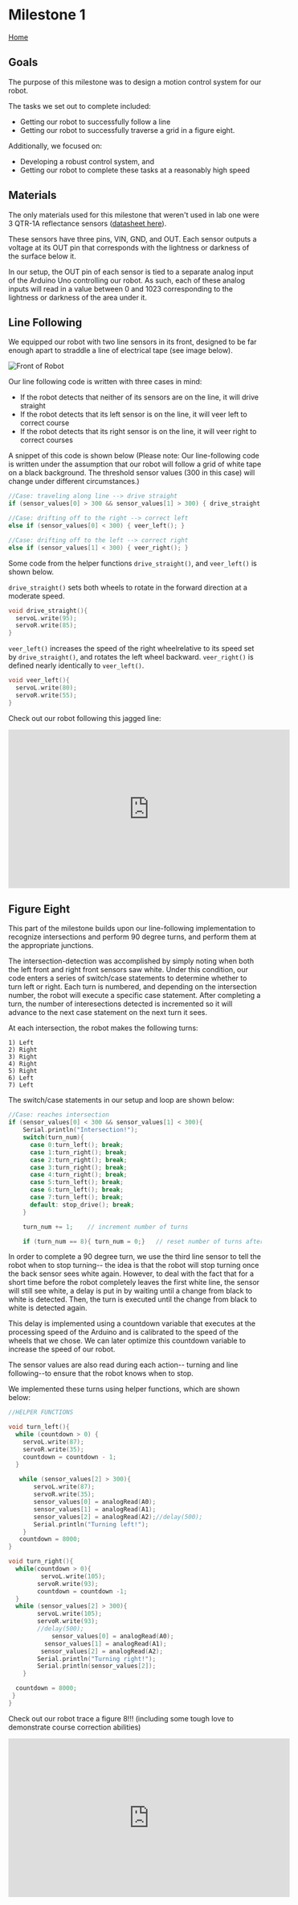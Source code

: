 # Milestone 1
[Home](./index.md)

## Goals

The purpose of this milestone was to design a motion control system for our robot.

The tasks we set out to complete included:
  * Getting our robot to successfully follow a line
  * Getting our robot to successfully traverse a grid in a figure eight.
  
Additionally, we focused on: 
  * Developing a robust control system, and
  * Getting our robot to complete these tasks at a reasonably high speed
    
## Materials    

The only materials used for this milestone that weren't used in lab one were 3 QTR-1A reflectance sensors ([datasheet here](https://www.pololu.com/product/958)). 

These sensors have three pins, VIN, GND, and OUT. Each sensor outputs a voltage at its OUT pin that corresponds with the lightness or darkness of the surface below it. 

In our setup, the OUT pin of each sensor is tied to a separate analog input of the Arduino Uno controlling our robot. As such, each of these analog inputs will read in a value between 0 and 1023 corresponding to the lightness or darkness of the area under it.

## Line Following

We equipped our robot with two line sensors in its front, designed to be far enough apart to straddle a line of electrical tape (see image below). 

![Front of Robot](./media/FRONTOFROBOT.jpg)

Our line following code is written with three cases in mind: 
* If the robot detects that neither of its sensors are on the line, it will drive straight
* If the robot detects that its left sensor is on the line, it will veer left to correct course
* If the robot detects that its right sensor is on the line, it will veer right to correct courses 

A snippet of this code is shown below
(Please note: Our line-following code is written under the assumption that our robot will follow a grid of white tape on a black background. The threshold sensor values (300 in this case) will change under different circumstances.)

```c
//Case: traveling along line --> drive straight
if (sensor_values[0] > 300 && sensor_values[1] > 300) { drive_straight();}

//Case: drifting off to the right --> correct left
else if (sensor_values[0] < 300) { veer_left(); }

//Case: drifting off to the left --> correct right
else if (sensor_values[1] < 300) { veer_right(); }
```

Some code from the helper functions ```drive_straight()```, and ```veer_left()``` is shown below. 


```drive_straight()``` sets both wheels to rotate in the forward direction at a moderate speed.
```c
void drive_straight(){
  servoL.write(95);
  servoR.write(85);     
}
```

```veer_left()``` increases the speed of the right wheelrelative to its speed set by ```drive_straight()```, and rotates the left wheel backward. ```veer_right()``` is defined nearly identically to ```veer_left()```.
```c
void veer_left(){
  servoL.write(80);
  servoR.write(55);
}
```

Check out our robot following this jagged line:

<iframe width="560" height="315" src="https://www.youtube.com/embed/HUTCxMMCKz0" frameborder="0" allow="autoplay; encrypted-media" allowfullscreen></iframe>

## Figure Eight
This part of the milestone builds upon our line-following implementation to recognize intersections and perform 90 degree turns, and perform them at the appropriate junctions. 

The intersection-detection was accomplished by simply noting when both the left front and right front sensors saw white. Under this condition, our code enters a series of switch/case statements to determine whether to turn left or right. Each turn is numbered, and depending on the intersection number, the robot will execute a specific case statement. After completing a turn, the number of interesections detected is incremented so it will advance to the next case statement on the next turn it sees. 

At each intersection, the robot makes the following turns:

    1) Left 
    2) Right
    3) Right
    4) Right
    5) Right
    6) Left
    7) Left
        
The switch/case statements in our setup and loop are shown below:
```c
//Case: reaches intersection
if (sensor_values[0] < 300 && sensor_values[1] < 300){
    Serial.println("Intersection!");
    switch(turn_num){
      case 0:turn_left(); break;
      case 1:turn_right(); break;
      case 2:turn_right(); break;
      case 3:turn_right(); break;
      case 4:turn_right(); break;
      case 5:turn_left(); break;
      case 6:turn_left(); break;
      case 7:turn_left(); break;
      default: stop_drive(); break;
    }

    turn_num += 1;    // increment number of turns

    if (turn_num == 8){ turn_num = 0;}   // reset number of turns after figure 8 completed
```

In order to complete a 90 degree turn, we use the third line sensor to tell the robot when to stop turning-- the idea is that the robot will stop turning once the back sensor sees white again. However, to deal with the fact that for a short time before the robot completely leaves the first white line, the sensor will still see white, a delay is put in by waiting until a change from black to white is detected. Then, the turn is executed until the change from black to white is detected again. 

This delay is implemented using a countdown variable that executes at the processing speed of the Arduino and is calibrated to the speed of the wheels that we chose. We can later optimize this countdown variable to increase the speed of our robot.

The sensor values are also read during each action-- turning and line following--to ensure that the robot knows when to stop.

We implemented these turns using helper functions, which are shown below:

```c
//HELPER FUNCTIONS

void turn_left(){     
  while (countdown > 0) {
    servoL.write(87);
    servoR.write(35);
    countdown = countdown - 1;
  }
    
   while (sensor_values[2] > 300){
       servoL.write(87);
       servoR.write(35);
       sensor_values[0] = analogRead(A0);
       sensor_values[1] = analogRead(A1);
       sensor_values[2] = analogRead(A2);//delay(500);
       Serial.println("Turning left!"); 
    } 
   countdown = 8000;
}

void turn_right(){
  while(countdown > 0){
         servoL.write(105);
        servoR.write(93);
        countdown = countdown -1;
  }
  while (sensor_values[2] > 300){
        servoL.write(105);
        servoR.write(93);
        //delay(500); 
            sensor_values[0] = analogRead(A0);
          sensor_values[1] = analogRead(A1);
         sensor_values[2] = analogRead(A2);
        Serial.println("Turning right!");
        Serial.println(sensor_values[2]);
    }

  countdown = 8000;
 }
}
```

Check out our robot trace a figure 8!!! (including some tough love to demonstrate course correction abilities)

<iframe width="560" height="315" src="https://www.youtube.com/embed/wixIh0njYuw" frameborder="0" allow="autoplay; encrypted-media" allowfullscreen></iframe>

